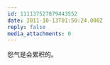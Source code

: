 ```yaml
---
id: 111137527879443552
date: 2011-10-13T01:50:24.000Z
reply: false
media_attachments: 0
---
```


怨气是会累积的。

